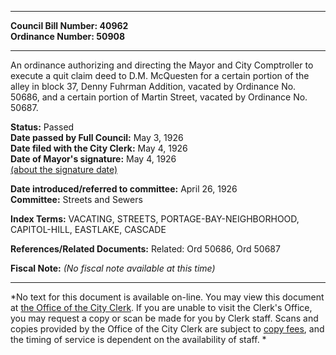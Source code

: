 * * * * *  
  
**Council Bill Number: [](#h0)[](#h2)40962**   
**Ordinance Number: 50908**  
  
* * * * *  
  
An ordinance authorizing and directing the Mayor and City Comptroller to execute a quit claim deed to D.M. McQuesten for a certain portion of the alley in block 37, Denny Fuhrman Addition, vacated by Ordinance No. 50686, and a certain portion of Martin Street, vacated by Ordinance No. 50687.  
  
**Status:** Passed   
**Date passed by Full Council:** May 3, 1926   
**Date filed with the City Clerk:** May 4, 1926   
**Date of Mayor's signature:** May 4, 1926   
[(about the signature date)](/~public/approvaldate.htm)   
  
  
**Date introduced/referred to committee:** April 26, 1926   
**Committee:** Streets and Sewers   
  
**Index Terms:** VACATING, STREETS, PORTAGE-BAY-NEIGHBORHOOD, CAPITOL-HILL, EASTLAKE, CASCADE  
  
**References/Related Documents:** Related: Ord 50686, Ord 50687  
  
**Fiscal Note:** *(No fiscal note available at this time)*  
  
* * * * *  
  
*No text for this document is available on-line. You may view this document at [the Office of the City Clerk](http://www.seattle.gov/leg/clerk/contactUs.htm). If you are unable to visit the Clerk's Office, you may request a copy or scan be made for you by Clerk staff. Scans and copies provided by the Office of the City Clerk are subject to [copy fees](http://clerk.seattle.gov/~public/clerkfees.htm), and the timing of service is dependent on the availability of staff. *  
  
  
